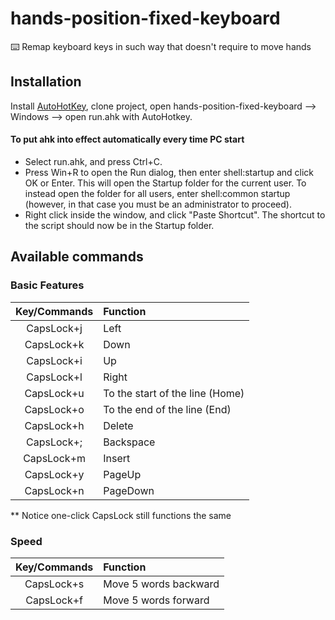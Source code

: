 # hands-position-fixed-keyboard
 ⌨️ Remap keyboard keys in such way that doesn't require to move hands

## Installation

Install [AutoHotKey](https://www.autohotkey.com/), clone project, open hands-position-fixed-keyboard --> Windows --> open run.ahk with AutoHotkey.

#### To put ahk into effect automatically every time PC start

* Select run.ahk, and press Ctrl+C.
* Press Win+R to open the Run dialog, then enter shell:startup and click OK or Enter. This will open the Startup folder for the current user. To instead open the folder for all users, enter shell:common startup (however, in that case you must be an administrator to proceed).
* Right click inside the window, and click "Paste Shortcut". The shortcut to the script should now be in the Startup folder.

## Available commands

### Basic Features

|Key/Commands|Function|
|:----------:|:-------|
|CapsLock+j|Left|
|CapsLock+k|Down|
|CapsLock+i|Up|
|CapsLock+l|Right|
|CapsLock+u| To the start of the line (Home)|
|CapsLock+o| To the end of the line (End)|
|CapsLock+h| Delete|
|CapsLock+;| Backspace|
|CapsLock+m| Insert|
|CapsLock+y| PageUp|
|CapsLock+n| PageDown|

** Notice one-click CapsLock still functions the same

### Speed

|Key/Commands|Function|
|:----------:|:-------|
|CapsLock+s| Move 5 words backward|
|CapsLock+f| Move 5 words forward|
